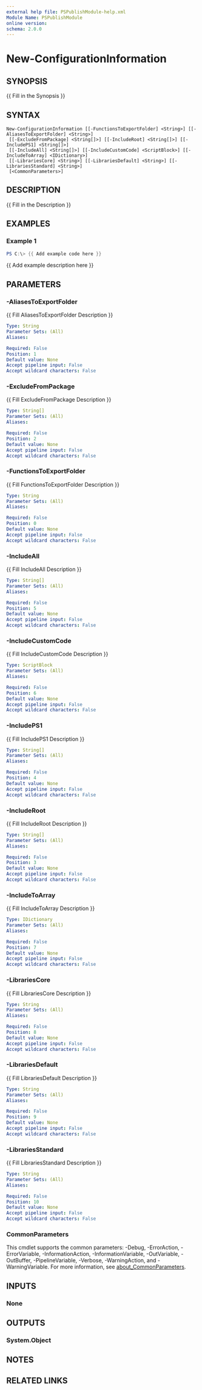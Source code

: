 ```yaml
---
external help file: PSPublishModule-help.xml
Module Name: PSPublishModule
online version:
schema: 2.0.0
---
```


# New-ConfigurationInformation

## SYNOPSIS
{{ Fill in the Synopsis }}

## SYNTAX

```
New-ConfigurationInformation [[-FunctionsToExportFolder] <String>] [[-AliasesToExportFolder] <String>]
 [[-ExcludeFromPackage] <String[]>] [[-IncludeRoot] <String[]>] [[-IncludePS1] <String[]>]
 [[-IncludeAll] <String[]>] [[-IncludeCustomCode] <ScriptBlock>] [[-IncludeToArray] <IDictionary>]
 [[-LibrariesCore] <String>] [[-LibrariesDefault] <String>] [[-LibrariesStandard] <String>]
 [<CommonParameters>]
```

## DESCRIPTION
{{ Fill in the Description }}

## EXAMPLES

### Example 1
```powershell
PS C:\> {{ Add example code here }}
```

{{ Add example description here }}

## PARAMETERS

### -AliasesToExportFolder
{{ Fill AliasesToExportFolder Description }}

```yaml
Type: String
Parameter Sets: (All)
Aliases:

Required: False
Position: 1
Default value: None
Accept pipeline input: False
Accept wildcard characters: False
```

### -ExcludeFromPackage
{{ Fill ExcludeFromPackage Description }}

```yaml
Type: String[]
Parameter Sets: (All)
Aliases:

Required: False
Position: 2
Default value: None
Accept pipeline input: False
Accept wildcard characters: False
```

### -FunctionsToExportFolder
{{ Fill FunctionsToExportFolder Description }}

```yaml
Type: String
Parameter Sets: (All)
Aliases:

Required: False
Position: 0
Default value: None
Accept pipeline input: False
Accept wildcard characters: False
```

### -IncludeAll
{{ Fill IncludeAll Description }}

```yaml
Type: String[]
Parameter Sets: (All)
Aliases:

Required: False
Position: 5
Default value: None
Accept pipeline input: False
Accept wildcard characters: False
```

### -IncludeCustomCode
{{ Fill IncludeCustomCode Description }}

```yaml
Type: ScriptBlock
Parameter Sets: (All)
Aliases:

Required: False
Position: 6
Default value: None
Accept pipeline input: False
Accept wildcard characters: False
```

### -IncludePS1
{{ Fill IncludePS1 Description }}

```yaml
Type: String[]
Parameter Sets: (All)
Aliases:

Required: False
Position: 4
Default value: None
Accept pipeline input: False
Accept wildcard characters: False
```

### -IncludeRoot
{{ Fill IncludeRoot Description }}

```yaml
Type: String[]
Parameter Sets: (All)
Aliases:

Required: False
Position: 3
Default value: None
Accept pipeline input: False
Accept wildcard characters: False
```

### -IncludeToArray
{{ Fill IncludeToArray Description }}

```yaml
Type: IDictionary
Parameter Sets: (All)
Aliases:

Required: False
Position: 7
Default value: None
Accept pipeline input: False
Accept wildcard characters: False
```

### -LibrariesCore
{{ Fill LibrariesCore Description }}

```yaml
Type: String
Parameter Sets: (All)
Aliases:

Required: False
Position: 8
Default value: None
Accept pipeline input: False
Accept wildcard characters: False
```

### -LibrariesDefault
{{ Fill LibrariesDefault Description }}

```yaml
Type: String
Parameter Sets: (All)
Aliases:

Required: False
Position: 9
Default value: None
Accept pipeline input: False
Accept wildcard characters: False
```

### -LibrariesStandard
{{ Fill LibrariesStandard Description }}

```yaml
Type: String
Parameter Sets: (All)
Aliases:

Required: False
Position: 10
Default value: None
Accept pipeline input: False
Accept wildcard characters: False
```

### CommonParameters
This cmdlet supports the common parameters: -Debug, -ErrorAction, -ErrorVariable, -InformationAction, -InformationVariable, -OutVariable, -OutBuffer, -PipelineVariable, -Verbose, -WarningAction, and -WarningVariable. For more information, see [about_CommonParameters](http://go.microsoft.com/fwlink/?LinkID=113216).

## INPUTS

### None

## OUTPUTS

### System.Object
## NOTES

## RELATED LINKS
